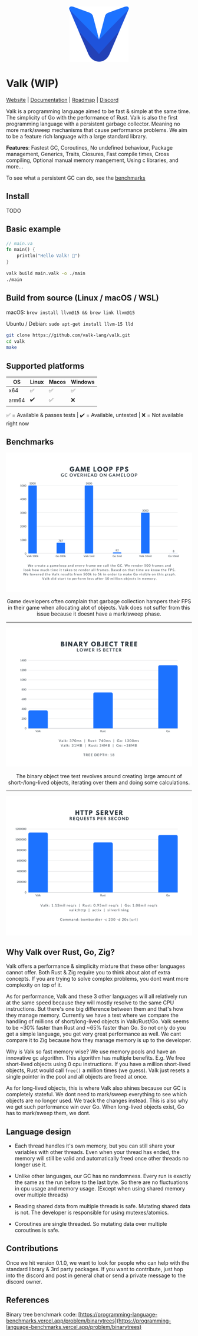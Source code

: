 
<div align="center"><p>
    <img height="150" src="https://raw.githubusercontent.com/valk-lang/valk/main/misc/valk.svg">
</p></div>

# Valk (WIP)

[Website](https://valk-lang.dev) | [Documentation](https://github.com/valk-lang/valk/blob/main/docs/docs.md) | [Roadmap](https://github.com/valk-lang/valk/blob/main/ROADMAP.md) | [Discord](https://discord.gg/RwEGqdSERA)

Valk is a programming language aimed to be fast & simple at the same time. The simplicity of Go with the performance of Rust. Valk is also the first programming language with a persistent garbage collector. Meaning no more mark/sweep mechanisms that cause performance problems. We aim to be a feature rich language with a large standard library.

**Features**: Fastest GC, Coroutines, No undefined behaviour, Package management, Generics, Traits, Closures, Fast compile times, Cross compiling, Optional manual memory mangement, Using c libraries, and more...

To see what a persistent GC can do, see the [benchmarks](#benchmarks)

## Install

TODO

## Basic example

```rust
// main.va
fn main() {
    println("Hello Valk! 🎉")
}
```

```sh
valk build main.valk -o ./main
./main
```

## Build from source (Linux / macOS / WSL)

macOS: `brew install llvm@15 && brew link llvm@15`

Ubuntu / Debian: `sudo apt-get install llvm-15 lld`

```bash
git clone https://github.com/valk-lang/valk.git
cd valk
make
```

## Supported platforms

| OS | Linux | Macos | Windows |
|--|--|--|--|
| x64 | ✅ | ✅ | ✅ |
| arm64 | ✔️ | ✅ | ❌ |

✅️ = Available & passes tests | ✔️ = Available, untested | ❌️ = Not available right now

## Benchmarks

<div align="center"><p>
    <img src="https://raw.githubusercontent.com/valk-lang/valk/main/misc/valk-fps.png">
</p>
Game developers often complain that garbage collection hampers their FPS in their game when allocating alot of objects. Valk does not suffer from this issue because it doesnt have a mark/sweep phase.
</div>

---

<div align="center"><p>
    <img src="https://raw.githubusercontent.com/valk-lang/valk/main/misc/valk-bintree.png">
</p>
The binary object tree test revolves around creating large amount of short-/long-lived objects, iterating over them and doing some calculations.
</div>

---

<div align="center"><p>
    <img src="https://raw.githubusercontent.com/valk-lang/valk/main/misc/valk-http.png">
</p></div>

## Why Valk over Rust, Go, Zig?

Valk offers a performance & simplicity mixture that these other languages cannot offer. Both Rust & Zig require you to think about alot of extra concepts. If you are trying to solve complex problems, you dont want more complexity on top of it.

As for performance, Valk and these 3 other languages will all relatively run at the same speed because they will mostly resolve to the same CPU instructions. But there's one big difference between them and that's how they manage memory. Currently we have a test where we compare the handling of millions of short/long-lived objects in Valk/Rust/Go. Valk seems to be ~30% faster than Rust and ~65% faster than Go. So not only do you get a simple language, you get very great performance as well. We cant compare it to Zig because how they manage memory is up to the developer.

Why is Valk so fast memory wise? We use memory pools and have an innovative gc algorithm. This algorithm has multiple benefits. E.g. We free short-lived objects using 0 cpu instructions. If you have a million short-lived objects, Rust would call `free()` a million times (we guess). Valk just resets a single pointer in the pool and all objects are freed at once.

As for long-lived objects, this is where Valk also shines because our GC is completely stateful. We dont need to mark/sweep everything to see which objects are no longer used. We track the changes instead. This is also why we get such performance win over Go. When long-lived objects exist, Go has to mark/sweep them, we dont.

## Language design

- Each thread handles it's own memory, but you can still share your variables with other threads. Even when your thread has ended, the memory will still be valid and automatically freed once other threads no longer use it.

- Unlike other languages, our GC has no randomness. Every run is exactly the same as the run before to the last byte. So there are no fluctuations in cpu usage and memory usage. (Except when using shared memory over multiple threads)

- Reading shared data from multiple threads is safe. Mutating shared data is not. The developer is responsible for using mutexes/atomics.

- Coroutines are single threaded. So mutating data over multiple coroutines is safe.

## Contributions

Once we hit version 0.1.0, we want to look for people who can help with the standard library & 3rd party packages. If you want to contribute, just hop into the discord and post in general chat or send a private message to the discord owner.

## References

Binary tree benchmark code: [https://programming-language-benchmarks.vercel.app/problem/binarytrees](https://programming-language-benchmarks.vercel.app/problem/binarytrees)

